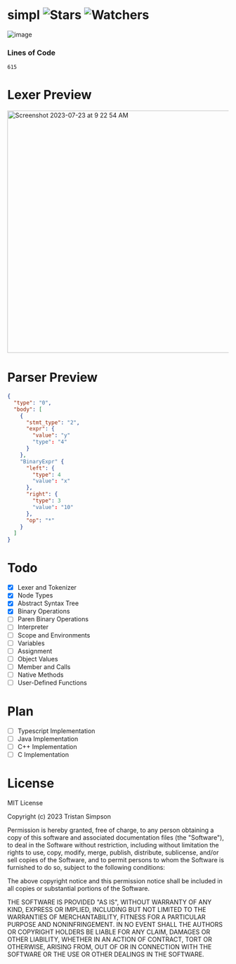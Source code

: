 # simpl ![Stars](https://img.shields.io/github/stars/realTristan/simpl?color=brightgreen) ![Watchers](https://img.shields.io/github/watchers/realTristan/simpl?label=Watchers)
![image](https://github.com/realTristan/simpl/assets/75189508/67361db9-f3f6-4e55-ab95-4580addc40fd)

### Lines of Code
`615`

# Lexer Preview
<img width="552" alt="Screenshot 2023-07-23 at 9 22 54 AM" src="https://github.com/realTristan/simpl/assets/75189508/551ecc7a-2d97-4a8e-a9d8-2208fdbfb9f1">

# Parser Preview
```json
{
  "type": "0",
  "body": [
    {
      "stmt_type": "2",
      "expr": {
        "value": "y"
        "type": "4"
      }
    },
    "BinaryExpr" {
      "left": {
        "type": 4
        "value": "x"
      },
      "right": {
        "type": 3
        "value": "10"
      },
      "op": "*"
    }
  ]
}
```

# Todo
- [X] Lexer and Tokenizer
- [X] Node Types
- [X] Abstract Syntax Tree
- [X] Binary Operations
- [ ] Paren Binary Operations
- [ ] Interpreter
- [ ] Scope and Environments
- [ ] Variables
- [ ] Assignment
- [ ] Object Values
- [ ] Member and Calls
- [ ] Native Methods
- [ ] User-Defined Functions

# Plan
- [ ] Typescript Implementation
- [ ] Java Implementation
- [ ] C++ Implementation
- [ ] C Implementation

# License
MIT License

Copyright (c) 2023 Tristan Simpson

Permission is hereby granted, free of charge, to any person obtaining a copy
of this software and associated documentation files (the "Software"), to deal
in the Software without restriction, including without limitation the rights
to use, copy, modify, merge, publish, distribute, sublicense, and/or sell
copies of the Software, and to permit persons to whom the Software is
furnished to do so, subject to the following conditions:

The above copyright notice and this permission notice shall be included in all
copies or substantial portions of the Software.

THE SOFTWARE IS PROVIDED "AS IS", WITHOUT WARRANTY OF ANY KIND, EXPRESS OR
IMPLIED, INCLUDING BUT NOT LIMITED TO THE WARRANTIES OF MERCHANTABILITY,
FITNESS FOR A PARTICULAR PURPOSE AND NONINFRINGEMENT. IN NO EVENT SHALL THE
AUTHORS OR COPYRIGHT HOLDERS BE LIABLE FOR ANY CLAIM, DAMAGES OR OTHER
LIABILITY, WHETHER IN AN ACTION OF CONTRACT, TORT OR OTHERWISE, ARISING FROM,
OUT OF OR IN CONNECTION WITH THE SOFTWARE OR THE USE OR OTHER DEALINGS IN THE
SOFTWARE.
